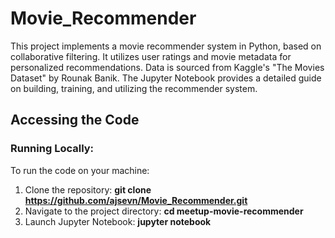 # Movie_Recommender
This project implements a movie recommender system in Python, based on collaborative filtering. It utilizes user ratings and movie metadata for personalized recommendations. Data is sourced from Kaggle's "The Movies Dataset" by Rounak Banik. The Jupyter Notebook provides a detailed guide on building, training, and utilizing the recommender system.

## Accessing the Code


### Running Locally:

To run the code on your machine:

1. Clone the repository:  **git clone https://github.com/ajsevn/Movie_Recommender.git**
2. Navigate to the project directory: **cd meetup-movie-recommender**
3. Launch Jupyter Notebook: **jupyter notebook**


